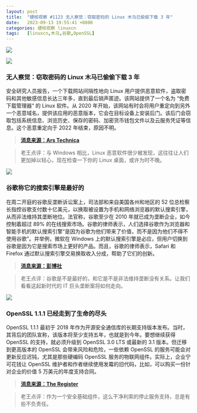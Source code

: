 ```yaml
---
layout: post
title:	"硬核观察 #1123 无人察觉：窃取密码的 Linux 木马已偷偷下载 3 年"
date:	2023-09-13 19:55:41 +0800 
categories:	硬核观察 linuxcn 
tags:	[linuxcn,木马,谷歌,OpenSSL]
---
```



![](/Asserts/Images//attachment/album/202309/13/195440au0308u5nabzazun.jpg)


![](/Asserts/Images//attachment/album/202309/13/195453qzaq5j2par3xx52x.jpg)


### 无人察觉：窃取密码的 Linux 木马已偷偷下载 3 年


安全研究人员报告，一个下载网站间隔性地向 Linux 用户提供恶意软件，盗取密码和其他敏感信息长达三年多，直到最后销声匿迹。该网站提供了一个名为 “免费下载管理器“ 的 Linux 软件。从 2020 年开始，该网站有时会将用户重定向到另外一个恶意域名，提供该应用的恶意版本，它会在目标设备上安装后门。该后门会窃取包括系统信息、浏览历史、保存的密码、加密货币钱包文件以及云服务凭证等信息。这个恶意重定向于 2022 年结束，原因不明。



> 
> **[消息来源：Ars Technica](https://arstechnica.com/security/2023/09/password-stealing-linux-malware-served-for-3-years-and-no-one-noticed/)**
> 
> 
> 



> 
> 老王点评：与 Windows 相比，Linux 恶意软件很少被发现，这往往让人们更加掉以轻心，现在检查一下你的 Linux 桌面，或许为时不晚。
> 
> 
> 


![](/Asserts/Images//attachment/album/202309/13/195503qwu4c29sf29vvee9.jpg)


### 谷歌称它的搜索引擎是最好的


在周二开庭的谷歌反垄断诉讼案上，司法部和来自美国各州和地区的 52 位总检察长指控谷歌支付数十亿美元，以换取被设置为手机和网络浏览器的默认搜索引擎，从而非法维持其垄断地位。法官称，谷歌至少在 2010 年就已成为垄断企业，如今控制着超过 89% 的在线搜索市场。谷歌的律师表示，人们选择谷歌作为浏览器和智能手机的默认搜索引擎“是因为谷歌为他们带来了价值，而不是因为他们不得不使用谷歌”。并举例，微软在 Windows 上的默认搜索引擎是必应，但用户切换到谷歌是因为它是搜索市场上更好的产品。而且，谷歌的律师表示，Safari 和 Firefox 通过默认搜索引擎交易换取收入分成，帮助了它们的创新。



> 
> **[消息来源：彭博社](https://www.bloomberg.com/news/articles/2023-09-12/google-pays-10-billion-a-year-to-maintain-monopoly-doj-says)**
> 
> 
> 



> 
> 老王点评：谷歌是不是最好的，和它是不是非法维持垄断没有关系。让我们看看这起新时代的 IT 巨头垄断案将如何走向。
> 
> 
> 


![](/Asserts/Images//attachment/album/202309/13/195520c6wnnni6ns8oivhi.jpg)


### OpenSSL 1.1.1 已经走到了生命的尽头


OpenSSL 1.1.1 最初于 2018 年作为开源安全通信库的长期支持版本发布。当时，其背后的团队宣称，该版本将至少支持五年，也就是到今年。要想继续获得 OpenSSL 的支持，就必须升级到 OpenSSL 3.0 LTS 或最新的 3.1 版本。但迁移到更高版本的 OpenSSL 会带来风险和危险，一些依赖 OpenSSL 的服务可能会对更新反应迟钝，尤其是那些硬编码 OpenSSL 服务的物联网组件。实际上，企业宁可花钱让 OpenSSL 维护者和作者继续使用发霉的旧代码，比如，可以购买一份针对企业的价值 5 万美元的年度支持合同。



> 
> **[消息来源：The Register](https://www.theregister.com/2023/09/12/openssl_111_end_of_life/)**
> 
> 
> 



> 
> 老王点评：作为一个安全基础组件，这么干净利索的停止服务支持，总是有些不负责任。
> 
> 
>
